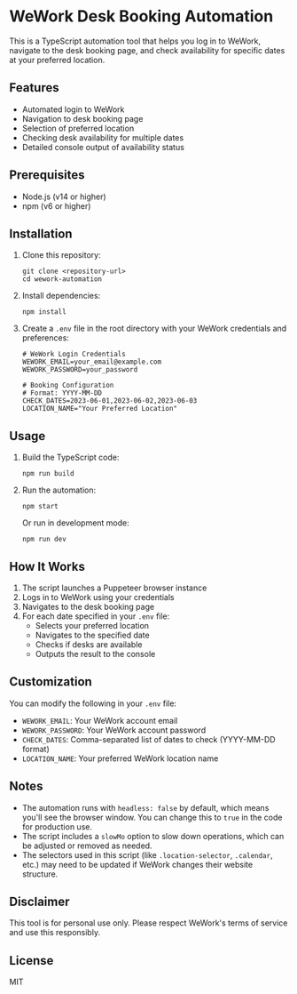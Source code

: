 # WeWork Desk Booking Automation

This is a TypeScript automation tool that helps you log in to WeWork, navigate to the desk booking page, and check availability for specific dates at your preferred location.

## Features

- Automated login to WeWork
- Navigation to desk booking page
- Selection of preferred location
- Checking desk availability for multiple dates
- Detailed console output of availability status

## Prerequisites

- Node.js (v14 or higher)
- npm (v6 or higher)

## Installation

1. Clone this repository:
   ```
   git clone <repository-url>
   cd wework-automation
   ```

2. Install dependencies:
   ```
   npm install
   ```

3. Create a `.env` file in the root directory with your WeWork credentials and preferences:
   ```
   # WeWork Login Credentials
   WEWORK_EMAIL=your_email@example.com
   WEWORK_PASSWORD=your_password

   # Booking Configuration
   # Format: YYYY-MM-DD
   CHECK_DATES=2023-06-01,2023-06-02,2023-06-03
   LOCATION_NAME="Your Preferred Location"
   ```

## Usage

1. Build the TypeScript code:
   ```
   npm run build
   ```

2. Run the automation:
   ```
   npm start
   ```

   Or run in development mode:
   ```
   npm run dev
   ```

## How It Works

1. The script launches a Puppeteer browser instance
2. Logs in to WeWork using your credentials
3. Navigates to the desk booking page
4. For each date specified in your `.env` file:
   - Selects your preferred location
   - Navigates to the specified date
   - Checks if desks are available
   - Outputs the result to the console

## Customization

You can modify the following in your `.env` file:
- `WEWORK_EMAIL`: Your WeWork account email
- `WEWORK_PASSWORD`: Your WeWork account password
- `CHECK_DATES`: Comma-separated list of dates to check (YYYY-MM-DD format)
- `LOCATION_NAME`: Your preferred WeWork location name

## Notes

- The automation runs with `headless: false` by default, which means you'll see the browser window. You can change this to `true` in the code for production use.
- The script includes a `slowMo` option to slow down operations, which can be adjusted or removed as needed.
- The selectors used in this script (like `.location-selector`, `.calendar`, etc.) may need to be updated if WeWork changes their website structure.

## Disclaimer

This tool is for personal use only. Please respect WeWork's terms of service and use this responsibly.

## License

MIT 